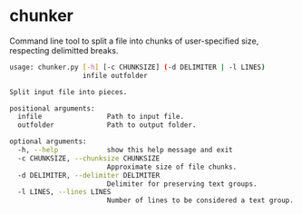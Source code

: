 # chunker
Command line tool to split a file into chunks of user-specified size, respecting delimitted breaks.

```bash
usage: chunker.py [-h] [-c CHUNKSIZE] (-d DELIMITER | -l LINES)
                  infile outfolder

Split input file into pieces.

positional arguments:
  infile                Path to input file.
  outfolder             Path to output folder.

optional arguments:
  -h, --help            show this help message and exit
  -c CHUNKSIZE, --chunksize CHUNKSIZE
                        Approximate size of file chunks.
  -d DELIMITER, --delimiter DELIMITER
                        Delimiter for preserving text groups.
  -l LINES, --lines LINES
                        Number of lines to be considered a text group.
```
